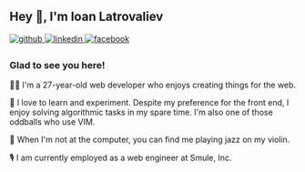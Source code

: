 ## Hey 👋, I'm Ioan Latrovaliev  
  

<a href="https://github.com/latrovalievioan" target="_blank">
<img src=https://img.shields.io/badge/github-%2324292e.svg?&style=for-the-badge&logo=github&logoColor=white alt=github style="margin-bottom: 5px;" />
</a>
<a href="https://linkedin.com/in/latrovalievioan" target="_blank">
<img src=https://img.shields.io/badge/linkedin-%231E77B5.svg?&style=for-the-badge&logo=linkedin&logoColor=white alt=linkedin style="margin-bottom: 5px;" />
</a>
<a href="https://www.facebook.com/ioan.latrovaliev" target="_blank">
<img src=https://img.shields.io/badge/facebook-%232E87FB.svg?&style=for-the-badge&logo=facebook&logoColor=white alt=facebook style="margin-bottom: 5px;" />
</a>  
  



### Glad to see you here!  
🧑‍💻 I'm a 27-year-old web developer who enjoys creating things for the web.

🔬 I love to learn and experiment. Despite my preference for the front end, I enjoy solving algorithmic tasks in my spare time. I'm also one of those oddballs who use VIM.

🎻 When I'm not at the computer, you can find me playing jazz on my violin.

🎙️ I am currently employed as a web engineer at Smule, Inc.    
